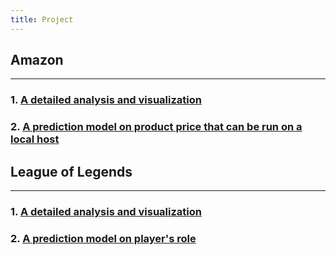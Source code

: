 ```yaml
---
title: Project
---
```


## Amazon
---
### 1. [A detailed analysis and visualization ](https://github.com/asdacdsfca/Amazon_Analysis/blob/main/Amazon%20Product%20Visualization%20and%20Documents%20Analysis.html)

### 2. [A prediction model on product price that can be run on a local host](https://github.com/asdacdsfca/Amazon_Model)

## League of Legends
---
### 1. [A detailed analysis and visualization](https://asdacdsfca.github.io/LOL_Esports_Analysis/)

### 2. [A prediction model on player's role](https://github.com/asdacdsfca/LoL_Model)